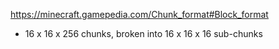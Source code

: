 https://minecraft.gamepedia.com/Chunk_format#Block_format
* 16 x 16 x 256 chunks, broken into 16 x 16 x 16 sub-chunks

